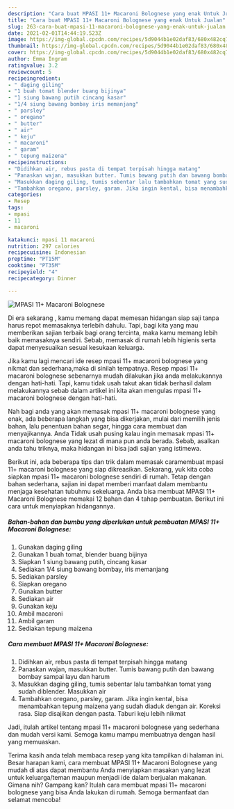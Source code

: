 ```yaml
---
description: "Cara buat MPASI 11+ Macaroni Bolognese yang enak Untuk Jualan"
title: "Cara buat MPASI 11+ Macaroni Bolognese yang enak Untuk Jualan"
slug: 263-cara-buat-mpasi-11-macaroni-bolognese-yang-enak-untuk-jualan
date: 2021-02-01T14:44:19.523Z
image: https://img-global.cpcdn.com/recipes/5d9044b1e02daf83/680x482cq70/mpasi-11-macaroni-bolognese-foto-resep-utama.jpg
thumbnail: https://img-global.cpcdn.com/recipes/5d9044b1e02daf83/680x482cq70/mpasi-11-macaroni-bolognese-foto-resep-utama.jpg
cover: https://img-global.cpcdn.com/recipes/5d9044b1e02daf83/680x482cq70/mpasi-11-macaroni-bolognese-foto-resep-utama.jpg
author: Emma Ingram
ratingvalue: 3.2
reviewcount: 5
recipeingredient:
- " daging giling"
- "1 buah tomat blender buang bijinya"
- "1 siung bawang putih cincang kasar"
- "1/4 siung bawang bombay iris memanjang"
- " parsley"
- " oregano"
- " butter"
- " air"
- " keju"
- " macaroni"
- " garam"
- " tepung maizena"
recipeinstructions:
- "Didihkan air, rebus pasta di tempat terpisah hingga matang"
- "Panaskan wajan, masukkan butter. Tumis bawang putih dan bawang bombay sampai layu dan harum"
- "Masukkan daging giling, tumis sebentar lalu tambahkan tomat yang sudah diblender. Masukkan air"
- "Tambahkan oregano, parsley, garam. Jika ingin kental, bisa menambahkan tepung maizena yang sudah diaduk dengan air. Koreksi rasa. Siap disajikan dengan pasta. Taburi keju lebih nikmat"
categories:
- Resep
tags:
- mpasi
- 11
- macaroni

katakunci: mpasi 11 macaroni 
nutrition: 297 calories
recipecuisine: Indonesian
preptime: "PT15M"
cooktime: "PT35M"
recipeyield: "4"
recipecategory: Dinner

---
```



![MPASI 11+ Macaroni Bolognese](https://img-global.cpcdn.com/recipes/5d9044b1e02daf83/680x482cq70/mpasi-11-macaroni-bolognese-foto-resep-utama.jpg)

Di era  sekarang , kamu memang dapat memesan hidangan siap saji tanpa harus repot memasaknya terlebih dahulu. Tapi, bagi kita yang mau memberikan sajian terbaik bagi orang tercinta, maka kamu memang lebih baik memasaknya sendiri. Sebab, memasak di rumah lebih higienis serta dapat menyesuaikan sesuai kesukaan keluarga.

Jika kamu lagi mencari ide resep mpasi 11+ macaroni bolognese yang nikmat dan sederhana,maka di sinilah tempatnya. Resep mpasi 11+ macaroni bolognese  sebenarnya mudah dilakukan jika anda melakukannya dengan hati-hati. Tapi, kamu tidak usah takut akan tidak berhasil dalam melakukannya 
sebab dalam artikel ini kita akan mengulas mpasi 11+ macaroni bolognese dengan hati-hati.  



Nah bagi anda yang akan memasak mpasi 11+ macaroni bolognese yang enak, ada beberapa langkah yang bisa dikerjakan, mulai dari memilih jenis bahan, lalu penentuan bahan segar, hingga cara membuat dan menyajikannya. Anda Tidak usah pusing kalau ingin memasak mpasi 11+ macaroni bolognese yang lezat di mana pun anda berada. Sebab, asalkan anda  tahu triknya, maka hidangan ini bisa jadi sajian yang istimewa.

Berikut ini, ada beberapa tips dan trik dalam memasak caramembuat mpasi 11+ macaroni bolognese yang siap dikreasikan. Sekarang, yuk kita coba siapkan mpasi 11+ macaroni bolognese sendiri di rumah. Tetap dengan bahan sederhana, sajian ini dapat memberi manfaat dalam membantu menjaga kesehatan tubuhmu sekeluarga. Anda bisa membuat MPASI 11+ Macaroni Bolognese memakai 12 bahan dan 4 tahap pembuatan. Berikut ini cara untuk menyiapkan hidangannya.

<!--inarticleads1-->

##### Bahan-bahan dan bumbu yang diperlukan untuk pembuatan MPASI 11+ Macaroni Bolognese:

1. Gunakan  daging giling
1. Gunakan 1 buah tomat, blender buang bijinya
1. Siapkan 1 siung bawang putih, cincang kasar
1. Sediakan 1/4 siung bawang bombay, iris memanjang
1. Sediakan  parsley
1. Siapkan  oregano
1. Gunakan  butter
1. Sediakan  air
1. Gunakan  keju
1. Ambil  macaroni
1. Ambil  garam
1. Sediakan  tepung maizena




<!--inarticleads2-->

##### Cara membuat MPASI 11+ Macaroni Bolognese:

1. Didihkan air, rebus pasta di tempat terpisah hingga matang
1. Panaskan wajan, masukkan butter. Tumis bawang putih dan bawang bombay sampai layu dan harum
1. Masukkan daging giling, tumis sebentar lalu tambahkan tomat yang sudah diblender. Masukkan air
1. Tambahkan oregano, parsley, garam. Jika ingin kental, bisa menambahkan tepung maizena yang sudah diaduk dengan air. Koreksi rasa. Siap disajikan dengan pasta. Taburi keju lebih nikmat




Jadi, itulah artikel tentang  mpasi 11+ macaroni bolognese  yang sederhana dan mudah versi kami. Semoga kamu mampu membuatnya dengan hasil yang memuaskan. 

Terima kasih anda telah membaca resep yang kita tampilkan di halaman ini. Besar harapan kami, cara membuat  MPASI 11+ Macaroni Bolognese yang mudah di atas dapat membantu Anda menyiapkan masakan yang lezat untuk keluarga/teman maupun menjadi ide dalam berjualan makanan. Gimana nih? Gampang kan? Itulah cara membuat mpasi 11+ macaroni bolognese yang bisa Anda lakukan di rumah. Semoga bermanfaat dan selamat mencoba!

